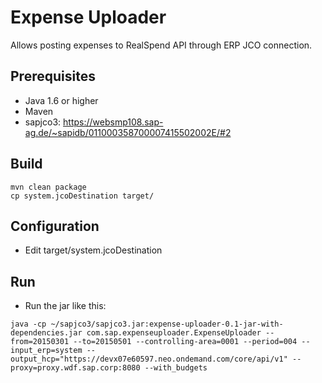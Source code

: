 Expense Uploader
================

Allows posting expenses to RealSpend API through ERP JCO connection.

Prerequisites
-------------

- Java 1.6 or higher
- Maven
- sapjco3: https://websmp108.sap-ag.de/~sapidb/011000358700007415502002E/#2

Build
-----

```
mvn clean package
cp system.jcoDestination target/
```

Configuration
-------------

- Edit target/system.jcoDestination

Run
---

- Run the jar like this:
```
java -cp ~/sapjco3/sapjco3.jar:expense-uploader-0.1-jar-with-dependencies.jar com.sap.expenseuploader.ExpenseUploader --from=20150301 --to=20150501 --controlling-area=0001 --period=004 --input_erp=system --output_hcp="https://devx07e60597.neo.ondemand.com/core/api/v1" --proxy=proxy.wdf.sap.corp:8080 --with_budgets
```
